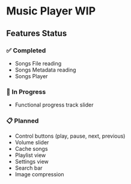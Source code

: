 # Music Player WIP

## Features Status

### ✅ Completed

- Songs File reading
- Songs Metadata reading
- Songs Player

### 🚧 In Progress

- Functional progress track slider

### 📋 Planned

- Control buttons (play, pause, next, previous)
- Volume slider
- Cache songs
- Playlist view
- Settings view
- Search bar
- Image compression
